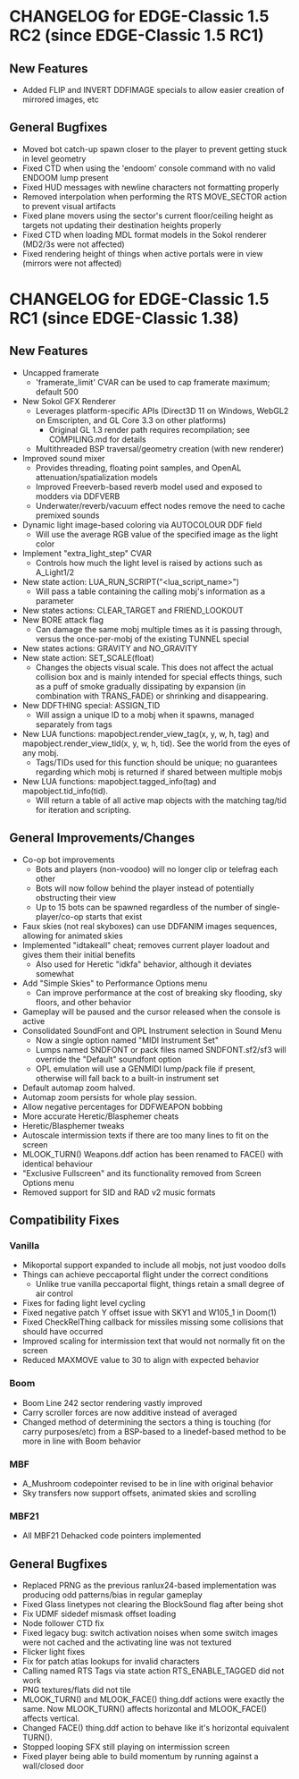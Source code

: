 # CHANGELOG for EDGE-Classic 1.5 RC2 (since EDGE-Classic 1.5 RC1)

## New Features

- Added FLIP and INVERT DDFIMAGE specials to allow easier creation of mirrored images, etc

## General Bugfixes

- Moved bot catch-up spawn closer to the player to prevent getting stuck in level geometry
- Fixed CTD when using the 'endoom' console command with no valid ENDOOM lump present
- Fixed HUD messages with newline characters not formatting properly
- Removed interpolation when performing the RTS MOVE_SECTOR action to prevent visual artifacts
- Fixed plane movers using the sector's current floor/ceiling height as targets not updating their destination heights properly
- Fixed CTD when loading MDL format models in the Sokol renderer (MD2/3s were not affected)
- Fixed rendering height of things when active portals were in view (mirrors were not affected)

# CHANGELOG for EDGE-Classic 1.5 RC1 (since EDGE-Classic 1.38)

## New Features

- Uncapped framerate
  - 'framerate_limit' CVAR can be used to cap framerate maximum; default 500
- New Sokol GFX Renderer
  - Leverages platform-specific APIs (Direct3D 11 on Windows, WebGL2 on Emscripten, and GL Core 3.3 on other platforms)
    - Original GL 1.3 render path requires recompilation; see COMPILING.md for details
  - Multithreaded BSP traversal/geometry creation (with new renderer)
- Improved sound mixer
  - Provides threading, floating point samples, and OpenAL attenuation/spatialization models
  - Improved Freeverb-based reverb model used and exposed to modders via DDFVERB
  - Underwater/reverb/vacuum effect nodes remove the need to cache premixed sounds
- Dynamic light image-based coloring via AUTOCOLOUR DDF field
  - Will use the average RGB value of the specified image as the light color
- Implement "extra_light_step" CVAR
  - Controls how much the light level is raised by actions such as A_Light1/2
- New state action: LUA_RUN_SCRIPT("\<lua_script_name\>")
  - Will pass a table containing the calling mobj's information as a parameter
- New states actions:  CLEAR_TARGET and FRIEND_LOOKOUT
- New BORE attack flag
  - Can damage the same mobj multiple times as it is passing through, versus the once-per-mobj of the existing TUNNEL special
- New states actions: GRAVITY and NO_GRAVITY
- New state action: SET_SCALE(float)
  - Changes the objects visual scale. This does not affect the actual collision box and is mainly intended for special effects things, such as a puff of smoke gradually dissipating by expansion (in combination with TRANS_FADE) or shrinking and disappearing.
- New DDFTHING special: ASSIGN_TID
  - Will assign a unique ID to a mobj when it spawns, managed separately from tags
- New LUA functions: mapobject.render_view_tag(x, y, w, h, tag) and mapobject.render_view_tid(x, y, w, h, tid). See the world from the eyes of any mobj.
  - Tags/TIDs used for this function should be unique; no guarantees regarding which mobj is returned if shared between multiple mobjs
- New LUA functions: mapobject.tagged_info(tag) and mapobject.tid_info(tid).
  - Will return a table of all active map objects with the matching tag/tid for iteration and scripting.


## General Improvements/Changes

- Co-op bot improvements
  - Bots and players (non-voodoo) will no longer clip or telefrag each other
  - Bots will now follow behind the player instead of potentially obstructing their view
  - Up to 15 bots can be spawned regardless of the number of single-player/co-op starts that exist
- Faux skies (not real skyboxes) can use DDFANIM images sequences, allowing for animated skies
- Implemented "idtakeall" cheat; removes current player loadout and gives them their initial benefits
  - Also used for Heretic "idkfa" behavior, although it deviates somewhat
- Add "Simple Skies" to Performance Options menu
  - Can improve performance at the cost of breaking sky flooding, sky floors, and other behavior
- Gameplay will be paused and the cursor released when the console is active
- Consolidated SoundFont and OPL Instrument selection in Sound Menu
  - Now a single option named "MIDI Instrument Set"
  - Lumps named SNDFONT or pack files named SNDFONT.sf2/sf3 will override the "Default" soundfont option
  - OPL emulation will use a GENMIDI lump/pack file if present, otherwise will fall back to a built-in instrument set
- Default automap zoom halved.
- Automap zoom persists for whole play session.
- Allow negative percentages for DDFWEAPON bobbing
- More accurate Heretic/Blasphemer cheats
- Heretic/Blasphemer tweaks
- Autoscale intermission texts if there are too many lines to fit on the screen
- MLOOK_TURN() Weapons.ddf action has been renamed to FACE() with identical behaviour
- "Exclusive Fullscreen" and its functionality removed from Screen Options menu
- Removed support for SID and RAD v2 music formats
 

## Compatibility Fixes

### Vanilla
- Mikoportal support expanded to include all mobjs, not just voodoo dolls
- Things can achieve peccaportal flight under the correct conditions
  - Unlike true vanilla peccaportal flight, things retain a small degree of air control
- Fixes for fading light level cycling
- Fixed negative patch Y offset issue with SKY1 and W105_1 in Doom(1)
- Fixed CheckRelThing callback for missiles missing some collisions that should have occurred
- Improved scaling for intermission text that would not normally fit on the screen
- Reduced MAXMOVE value to 30 to align with expected behavior

### Boom
- Boom Line 242 sector rendering vastly improved
- Carry scroller forces are now additive instead of averaged
- Changed method of determining the sectors a thing is touching (for carry purposes/etc) from
a BSP-based to a linedef-based method to be more in line with Boom behavior

### MBF
- A_Mushroom codepointer revised to be in line with original behavior
- Sky transfers now support offsets, animated skies and scrolling

### MBF21
- All MBF21 Dehacked code pointers implemented

## General Bugfixes

- Replaced PRNG as the previous ranlux24-based implementation was producing odd patterns/bias in regular gameplay
- Fixed Glass linetypes not clearing the BlockSound flag after being shot
- Fix UDMF sidedef mismask offset loading
- Node follower CTD fix
- Fixed legacy bug: switch activation noises when some switch images were not cached and the activating line was not textured
- Flicker light fixes
- Fix for patch atlas lookups for invalid characters
- Calling named RTS Tags via state action RTS_ENABLE_TAGGED did not work
- PNG textures/flats did not tile
- MLOOK_TURN() and MLOOK_FACE() thing.ddf actions were exactly the same. Now MLOOK_TURN() affects horizontal and MLOOK_FACE() affects vertical.
- Changed FACE() thing.ddf action to behave like it's horizontal equivalent TURN().
- Stopped looping SFX still playing on intermission screen
- Fixed player being able to build momentum by running against a wall/closed door

